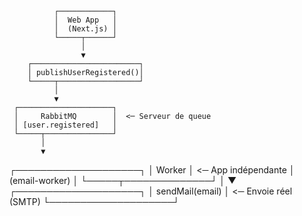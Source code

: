               ┌────────────┐
              │  Web App   │
              │  (Next.js) │
              └─────┬──────┘
                    │
                    ▼
        ┌────────────────────────┐
        │ publishUserRegistered()│
        └─────┬──────────────────┘
              │
              ▼
     ┌─────────────────────┐
     │     RabbitMQ        │  <─ Serveur de queue
     │ [user.registered]   │
     └─────┬───────────────┘
           │
           ▼
   ┌────────────────────┐
   │      Worker        │  <─ App indépendante
   │  (email-worker)    │
   └─────┬──────────────┘
         │
         ▼
  ┌────────────────────┐
  │   sendMail(email)  │  <─ Envoie réel (SMTP)
  └────────────────────┘
